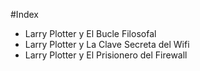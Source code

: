 #Index

* Larry Plotter y El Bucle Filosofal
* Larry Plotter y La Clave Secreta del Wifi
* Larry Plotter y El Prisionero del Firewall